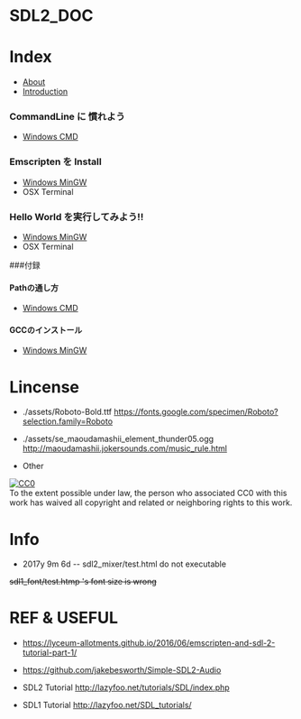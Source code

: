 # SDL2_DOC

# Index
- [About](README.md)
- [Introduction](doc/README.md)

### CommandLine に 慣れよう
- [Windows CMD](doc/cmd/cmdWindows.md)

### Emscripten を Install
- [Windows MinGW](doc/install/emccWindows.md)
- OSX Terminal

### Hello World を実行してみよう!!
- [Windows MinGW](doc/helloworld/helloWindows.md)
- OSX Terminal

###付録
#### Pathの通し方
- [Windows CMD](doc/appendix/pathWindows.md)
#### GCCのインストール
- [Windows MinGW](doc/appendix/gccWindows.md)





# Lincense

- ./assets/Roboto-Bold.ttf
https://fonts.google.com/specimen/Roboto?selection.family=Roboto

- ./assets/se_maoudamashii_element_thunder05.ogg
http://maoudamashii.jokersounds.com/music_rule.html


- Other
<p xmlns:dct="http://purl.org/dc/terms/">
  <a rel="license"
     href="http://creativecommons.org/publicdomain/zero/1.0/">
    <img src="http://i.creativecommons.org/p/zero/1.0/88x31.png" style="border-style: none;" alt="CC0" />
  </a>
  <br />
  To the extent possible under law,
  <span rel="dct:publisher" resource="[_:publisher]">the person who associated CC0</span>
  with this work has waived all copyright and related or neighboring
  rights to this work.
</p>


# Info
- 2017y 9m 6d
-- sdl2_mixer/test.html do not executable

~~sdl1_font/test.htmp 's font size is wrong~~



# REF & USEFUL

- https://lyceum-allotments.github.io/2016/06/emscripten-and-sdl-2-tutorial-part-1/

- https://github.com/jakebesworth/Simple-SDL2-Audio

- SDL2 Tutorial http://lazyfoo.net/tutorials/SDL/index.php

- SDL1 Tutorial http://lazyfoo.net/SDL_tutorials/
